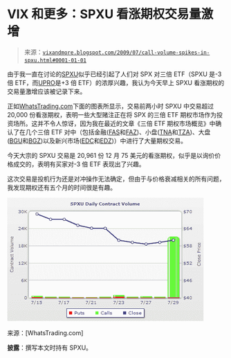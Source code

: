 <!--yml

分类：未分类

日期：2024-05-18 17:36:18

-->

# VIX 和更多：SPXU 看涨期权交易量激增

> 来源：[`vixandmore.blogspot.com/2009/07/call-volume-spikes-in-spxu.html#0001-01-01`](http://vixandmore.blogspot.com/2009/07/call-volume-spikes-in-spxu.html#0001-01-01)

由于我一直在讨论的[SPXU](http://vixandmore.blogspot.com/search/label/SPXU)似乎已经引起了人们对 SPX 对三倍 ETF（SPXU 是-3 倍 ETF，而[UPRO](http://vixandmore.blogspot.com/search/label/UPRO)是+3 倍 ETF）的浓厚兴趣，我认为今天早上 SPXU 看涨期权的交易量激增应该被记录下来。

正如[WhatsTrading.com](http://whatstrading.com/)下面的图表所显示，交易前两小时 SPXU 中交易超过 20,000 份看涨期权，表明一些大型赌注正在将 SPX 的三倍 ETF 期权市场作为投资场所。这并不令人惊讶，因为我在最近的文章《三倍 ETF 期权市场概览》中确认了在几个三倍 ETF 对中（包括金融([FAS](http://vixandmore.blogspot.com/search/label/FAS)和[FAZ](http://vixandmore.blogspot.com/search/label/FAZ))、小盘([TNA](http://vixandmore.blogspot.com/search/label/TNA)和[TZA](http://vixandmore.blogspot.com/search/label/TZA))、大盘([BGU](http://vixandmore.blogspot.com/search/label/BGU)和[BGZ](http://vixandmore.blogspot.com/search/label/BGZ))以及新兴市场([EDC](http://vixandmore.blogspot.com/search/label/EDC)和[EDZ](http://vixandmore.blogspot.com/search/label/EDZ))）中进行了大量期权交易。

今天大宗的 SPXU 交易是 20,961 份 12 月 75 美元的看涨期权，似乎是以询价价格成交的，表明有买家对-3 倍 ETF 表现出了兴趣。

这次交易是投机行为还是对冲操作无法确定，但由于与价格衰减相关的所有问题，我发现期权还有五个月的时间很是有趣。

![](img/cd063e1ca79dbdbcb6e6304987020fe9.png)

来源：[WhatsTrading.com]

**披露**：撰写本文时持有 SPXU。
